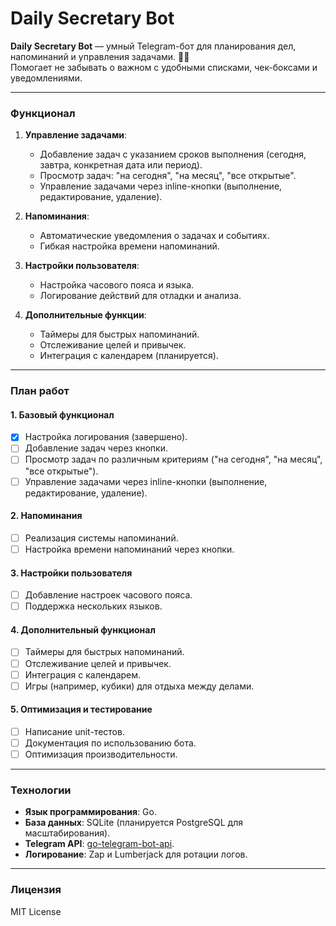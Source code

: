 # Daily Secretary Bot

**Daily Secretary Bot** — умный Telegram-бот для планирования дел, напоминаний и управления задачами. 📅✅  
Помогает не забывать о важном с удобными списками, чек-боксами и уведомлениями.

---

### **Функционал**
1. **Управление задачами**:
    - Добавление задач с указанием сроков выполнения (сегодня, завтра, конкретная дата или период).
    - Просмотр задач: "на сегодня", "на месяц", "все открытые".
    - Управление задачами через inline-кнопки (выполнение, редактирование, удаление).

2. **Напоминания**:
    - Автоматические уведомления о задачах и событиях.
    - Гибкая настройка времени напоминаний.

3. **Настройки пользователя**:
    - Настройка часового пояса и языка.
    - Логирование действий для отладки и анализа.

4. **Дополнительные функции**:
    - Таймеры для быстрых напоминаний.
    - Отслеживание целей и привычек.
    - Интеграция с календарем (планируется).

---

### **План работ**

#### **1. Базовый функционал**
- [x] Настройка логирования (завершено).
- [ ] Добавление задач через кнопки.
- [ ] Просмотр задач по различным критериям ("на сегодня", "на месяц", "все открытые").
- [ ] Управление задачами через inline-кнопки (выполнение, редактирование, удаление).

#### **2. Напоминания**
- [ ] Реализация системы напоминаний.
- [ ] Настройка времени напоминаний через кнопки.

#### **3. Настройки пользователя**
- [ ] Добавление настроек часового пояса.
- [ ] Поддержка нескольких языков.

#### **4. Дополнительный функционал**
- [ ] Таймеры для быстрых напоминаний.
- [ ] Отслеживание целей и привычек.
- [ ] Интеграция с календарем.
- [ ] Игры (например, кубики) для отдыха между делами.

#### **5. Оптимизация и тестирование**
- [ ] Написание unit-тестов.
- [ ] Документация по использованию бота.
- [ ] Оптимизация производительности.

---

### **Технологии**
- **Язык программирования**: Go.
- **База данных**: SQLite (планируется PostgreSQL для масштабирования).
- **Telegram API**: [go-telegram-bot-api](https://github.com/go-telegram-bot-api/telegram-bot-api).
- **Логирование**: Zap и Lumberjack для ротации логов.

---

### **Лицензия**
MIT License